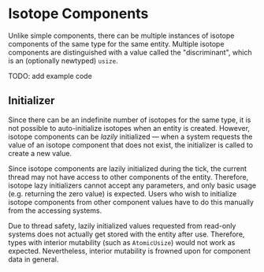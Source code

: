 # Isotope Components

Unlike simple components,
there can be multiple instances of isotope components
of the same type for the same entity.
Multiple isotope components are distinguished
with a value called the "discriminant",
which is an (optionally newtyped) `usize`.

TODO: add example code

## Initializer

Since there can be an indefinite number of isotopes for the same type,
it is not possible to auto-initialize isotopes when an entity is created.
However, isotope components can be *lazily* initialized &mdash;
when a system requests the value of an isotope component that does not exist,
the initializer is called to create a new value.

Since isotope components are lazily initialized during the tick,
the current thread may not have access to other components of the entity.
Therefore, isotope lazy initializers cannot accept any parameters,
and only basic usage (e.g. returning the zero value) is expected.
Users who wish to initialize isotope components from other component values
have to do this manually from the accessing systems.

Due to thread safety, lazily initialized values requested from read-only systems
does not actually get stored with the entity after use.
Therefore, types with interior mutability (such as `AtomicUsize`)
would not work as expected.
Nevertheless, interior mutability is frowned upon for component data in general.
